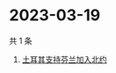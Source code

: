 # 2023-03-19

共 1 条

<!-- BEGIN -->
<!-- 最后更新时间 Sun Mar 19 2023 00:15:52 GMT+0800 (China Standard Time) -->

1. [土耳其支持芬兰加入北约](https://www.zhihu.com/search?q=土耳其支持芬兰加入北约)

<!-- END -->
